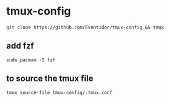 # tmux-config
    git clone https://github.com/Eventidor/tmux-config && tmux 

## add fzf 
    sudo pacman -S fzf
## to source the tmux file 
    tmux source-file tmux-config/.tmux.conf

